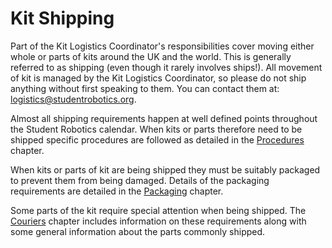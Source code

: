 # Kit Shipping

Part of the Kit Logistics Coordinator's responsibilities cover moving either whole or parts of kits around the UK and the world. This is generally referred to as shipping \(even though it rarely involves ships!\). All movement of kit is managed by the Kit Logistics Coordinator, so please do not ship anything without first speaking to them. You can contact them at: [logistics@studentrobotics.org](mailto:logistics@studentrobotics.org).

Almost all shipping requirements happen at well defined points throughout the Student Robotics calendar. When kits or parts therefore need to be shipped specific procedures are followed as detailed in the [Procedures](/kit-transport/procedures.md) chapter.

When kits or parts of kit are being shipped they must be suitably packaged to prevent them from being damaged. Details of the packaging requirements are detailed in the [Packaging](/kit-transport/packaging.md) chapter.

Some parts of the kit require special attention when being shipped. The [Couriers](/kit-transport/couriers.md) chapter includes information on these requirements along with some general information about the parts commonly shipped.

